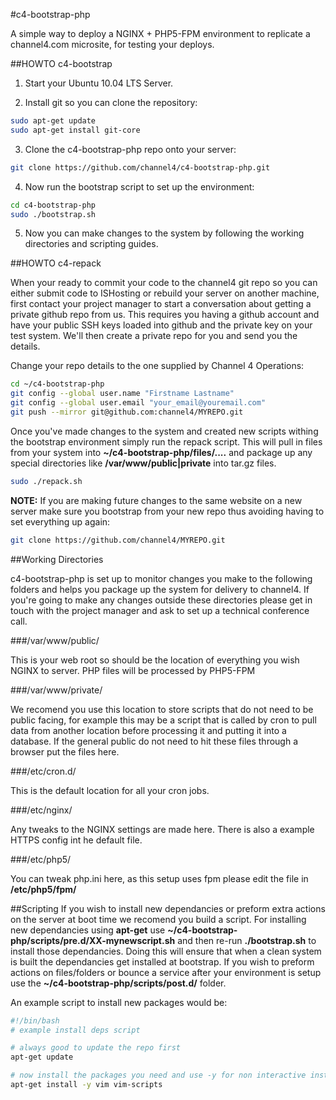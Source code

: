 #c4-bootstrap-php

A simple way to deploy a NGINX + PHP5-FPM environment to replicate a channel4.com microsite, for testing your deploys.

##HOWTO c4-bootstrap

1. Start your Ubuntu 10.04 LTS Server.

2. Install git so you can clone the repository:

```bash
sudo apt-get update
sudo apt-get install git-core
```

3. Clone the c4-bootstrap-php repo onto your server:

```bash
git clone https://github.com/channel4/c4-bootstrap-php.git
```

4. Now run the bootstrap script to set up the environment:

```bash
cd c4-bootstrap-php
sudo ./bootstrap.sh
```

5. Now you can make changes to the system by following the working directories and scripting guides.

##HOWTO c4-repack

When your ready to commit your code to the channel4 git repo so you can either submit code to ISHosting or rebuild your server on another machine, first contact your project manager to start a conversation about getting a private github repo from us. This requires you having a github account and have your public SSH keys loaded into github and the private key on your test system. We'll then create a private repo for you and send you the details.

Change your repo details to the one supplied by Channel 4 Operations:

```bash
cd ~/c4-bootstrap-php
git config --global user.name "Firstname Lastname"
git config --global user.email "your_email@youremail.com"
git push --mirror git@github.com:channel4/MYREPO.git
```

Once you've made changes to the system and created new scripts withing the bootstrap environment simply run the repack script. This will pull in files from your system into **~/c4-bootstrap-php/files/....** and package up any special directories like **/var/www/public|private** into tar.gz files.

```bash
sudo ./repack.sh
```

**NOTE:** If you are making future changes to the same website on a new server make sure you bootstrap from your new repo thus avoiding having to set everything up again:

```bash
git clone https://github.com/channel4/MYREPO.git
```

##Working Directories

c4-bootstrap-php is set up to monitor changes you make to the following folders and helps you package up the system for delivery to channel4. If you're going to make any changes outside these directories please get in touch with the project manager and ask to set up a technical conference call.

###/var/www/public/

This is your web root so should be the location of everything you wish NGINX to server. PHP files will be processed by PHP5-FPM

###/var/www/private/

We recomend you use this location to store scripts that do not need to be public facing, for example this may be a script that is called by cron to pull data from another location before processing it and putting it into a database. If the general public do not need to hit these files through a browser put the files here.

###/etc/cron.d/

This is the default location for all your cron jobs.

###/etc/nginx/

Any tweaks to the NGINX settings are made here. There is also a example HTTPS config int he default file.

###/etc/php5/

You can tweak php.ini here, as this setup uses fpm please edit the file in **/etc/php5/fpm/**

##Scripting
If you wish to install new dependancies or preform extra actions on the server at boot time we recomend you build a script. For installing new dependancies using **apt-get** use **~/c4-bootstrap-php/scripts/pre.d/XX-mynewscript.sh** and then re-run **./bootstrap.sh** to install those dependancies. Doing this will ensure that when a clean system is built the dependancies get installed at bootstrap. If you wish to preform actions on files/folders or bounce a service after your environment is setup use the **~/c4-bootstrap-php/scripts/post.d/** folder.

An example script to install new packages would be:

```bash
#!/bin/bash
# example install deps script

# always good to update the repo first
apt-get update

# now install the packages you need and use -y for non interactive install
apt-get install -y vim vim-scripts

```
